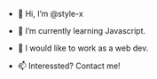 - 👋 Hi, I’m @style-x
- 🌱 I’m currently learning Javascript.
- 💞️ I would like to work as a web dev.

- 📫 Interessted? Contact me!

